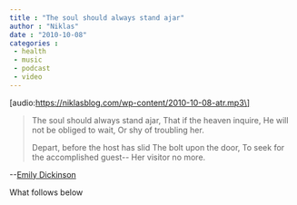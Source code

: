 ```yaml
---
title : "The soul should always stand ajar"
author : "Niklas"
date : "2010-10-08"
categories : 
 - health
 - music
 - podcast
 - video
---
```


\[audio:https://niklasblog.com/wp-content/2010-10-08-atr.mp3\]

> The soul should always stand ajar, That if the heaven inquire, He will not be obliged to wait, Or shy of troubling her.
> 
> Depart, before the host has slid The bolt upon the door, To seek for the accomplished guest-- Her visitor no more.

\--[Emily Dickinson](http://en.wikipedia.org/wiki/Emily_Dickinson)

What follows below
